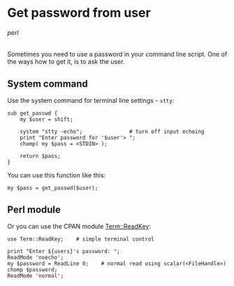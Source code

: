 # Get password from user
###### perl

Sometimes you need to use a password in your command line script. One of the ways how to get it, is to ask the user.

## System command

Use the system command for terminal line settings - `stty`:

    sub get_passwd {
        my $user = shift;

        system "stty -echo";               # turn off input echoing
        print "Enter password for '$user'> ";
        chomp( my $pass = <STDIN> );

        return $pass;
    }

You can use this function like this:

    my $pass = get_passwd($user);

## Perl module

Or you can use the CPAN module [Term::ReadKey](https://metacpan.org/module/Term::ReadKey):

    use Term::ReadKey;    # simple terminal control

    print "Enter ${users}'s password: ";
    ReadMode 'noecho';
    my $password = ReadLine 0;    # normal read using scalar(<FileHandle>)
    chomp $password;
    ReadMode 'normal';
